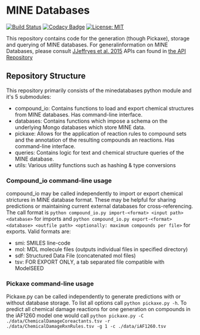 # MINE Databases
[![Build Status](https://travis-ci.org/JamesJeffryes/MINE-Database.svg?branch=master)](https://travis-ci.org/JamesJeffryes/MINE-Database)
[![Codacy Badge](https://api.codacy.com/project/badge/Grade/a8d348757fd9495686cd54b08456f6a2)](https://www.codacy.com/app/JamesJeffryes/MINE-Database?utm_source=github.com&amp;utm_medium=referral&amp;utm_content=JamesJeffryes/MINE-Database&amp;utm_campaign=Badge_Grade)
[![License: MIT](https://img.shields.io/badge/License-MIT-yellow.svg)](https://opensource.org/licenses/MIT)

This repository contains code for the generation (though Pickaxe), 
storage and querying of MINE databases. For generalinformation on MINE 
Databases, please consult [JJeffryes et al. 2015](http://jcheminf.springeropen.com/articles/10.1186/s13321-015-0087-1)
APIs can found in [the API Repository](https://github.com/JamesJeffryes/MINE-API)

## Repository Structure
This repository primarily consists of the minedatabases python module 
and it's 5 submodules:
- compound_io: Contains functions to load and export chemical structures 
from MINE databases. Has command-line interface.
- databases: Contains functions which impose a schema on the underlying 
Mongo databases which store MINE data.
- pickaxe: Allows for the application of reaction rules to compound sets 
and the annotation of the resulting compounds an reactions. Has command-line interface.
- queries: Contains logic for text and chemical structure queries of the 
MINE database.
- utils: Various utility functions such as hashing & type conversions

### Compound_io command-line usage
compound_io may be called independently to import or export chemical 
strictures in MINE database format. These may be helpful for sharing 
predictions or maintaining current external databases for cross-referencing.
The call format is `python compound_io.py import-<format> <input path> 
<database>` for imports and `python compound_io.py export-<format> 
<database> <outfile path> <optionally: maximum compounds per file>` for exports.
Valid formats are:
- smi: SMILES line-code
- mol: MDL molecule files (outputs individual files in specified directory)
- sdf: Structured Data File (concatenated mol files)
- tsv: FOR EXPORT ONLY, a tab separated file compatible with ModelSEED

### Pickaxe command-line usage
Pickaxe.py can be called independently to generate predictions with or 
without database storage. To list all options call `python pickaxe.py -h`. 
To predict all chemical damage reactions for one generation on compounds in the iAF1260 
model one would call `python pickaxe.py -C ./data/ChemicalDamageCoreactants.tsv -r 
./data/ChemicalDamageRxnRules.tsv -g 1 -c ./data/iAF1260.tsv`

